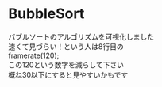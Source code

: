 # BubbleSort

バブルソートのアルゴリズムを可視化しました  
速くて見づらい！という人は8行目の  
  framerate(120);  
この120という数字を減らして下さい  
概ね30以下にすると見やすいかもです
